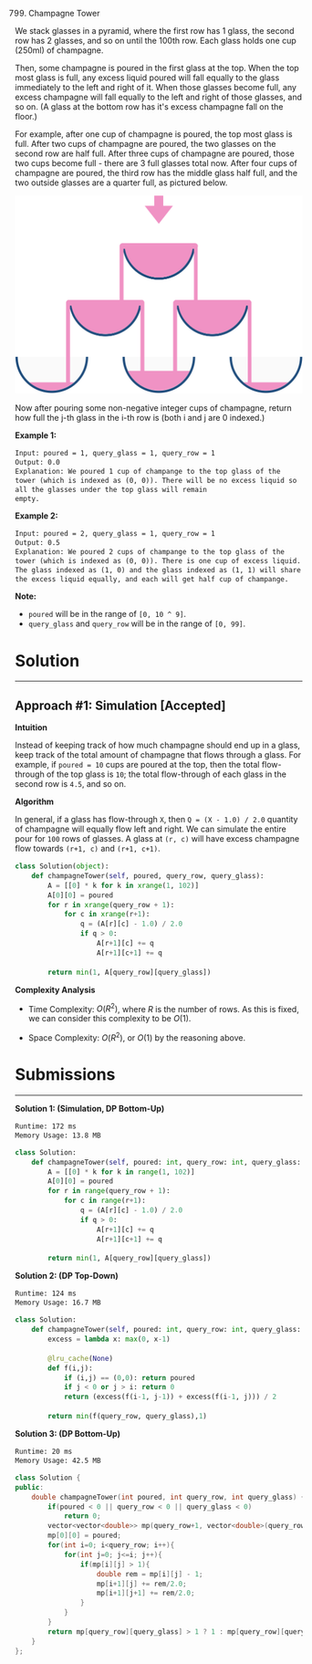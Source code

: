 799. Champagne Tower

We stack glasses in a pyramid, where the first row has 1 glass, the second row has 2 glasses, and so on until the 100th row.  Each glass holds one cup (250ml) of champagne.

Then, some champagne is poured in the first glass at the top.  When the top most glass is full, any excess liquid poured will fall equally to the glass immediately to the left and right of it.  When those glasses become full, any excess champagne will fall equally to the left and right of those glasses, and so on.  (A glass at the bottom row has it's excess champagne fall on the floor.)

For example, after one cup of champagne is poured, the top most glass is full.  After two cups of champagne are poured, the two glasses on the second row are half full.  After three cups of champagne are poured, those two cups become full - there are 3 full glasses total now.  After four cups of champagne are poured, the third row has the middle glass half full, and the two outside glasses are a quarter full, as pictured below.

![799_tower.png](img/799_tower.png)

Now after pouring some non-negative integer cups of champagne, return how full the j-th glass in the i-th row is (both i and j are 0 indexed.)


**Example 1:**
```
Input: poured = 1, query_glass = 1, query_row = 1
Output: 0.0
Explanation: We poured 1 cup of champange to the top glass of the tower (which is indexed as (0, 0)). There will be no excess liquid so all the glasses under the top glass will remain 
empty.
```

**Example 2:**
```
Input: poured = 2, query_glass = 1, query_row = 1
Output: 0.5
Explanation: We poured 2 cups of champange to the top glass of the tower (which is indexed as (0, 0)). There is one cup of excess liquid. The glass indexed as (1, 0) and the glass indexed as (1, 1) will share the excess liquid equally, and each will get half cup of champange.
```

**Note:**

* `poured` will be in the range of `[0, 10 ^ 9]`.
* `query_glass` and `query_row` will be in the range of `[0, 99]`.

# Solution
---
## Approach #1: Simulation [Accepted]
**Intuition**

Instead of keeping track of how much champagne should end up in a glass, keep track of the total amount of champagne that flows through a glass. For example, if `poured = 10` cups are poured at the top, then the total flow-through of the top glass is `10`; the total flow-through of each glass in the second row is `4.5`, and so on.

**Algorithm**

In general, if a glass has flow-through `X`, then `Q = (X - 1.0) / 2.0` quantity of champagne will equally flow left and right. We can simulate the entire pour for `100` rows of glasses. A glass at `(r, c)` will have excess champagne flow towards `(r+1, c)` and `(r+1, c+1)`.

```python
class Solution(object):
    def champagneTower(self, poured, query_row, query_glass):
        A = [[0] * k for k in xrange(1, 102)]
        A[0][0] = poured
        for r in xrange(query_row + 1):
            for c in xrange(r+1):
                q = (A[r][c] - 1.0) / 2.0
                if q > 0:
                    A[r+1][c] += q
                    A[r+1][c+1] += q

        return min(1, A[query_row][query_glass])
```

**Complexity Analysis**

* Time Complexity: $O(R^2)$, where $R$ is the number of rows. As this is fixed, we can consider this complexity to be $O(1)$.

* Space Complexity: $O(R^2)$, or $O(1)$ by the reasoning above.

# Submissions
---
**Solution 1: (Simulation, DP Bottom-Up)**
```
Runtime: 172 ms
Memory Usage: 13.8 MB
```
```python
class Solution:
    def champagneTower(self, poured: int, query_row: int, query_glass: int) -> float:
        A = [[0] * k for k in range(1, 102)]
        A[0][0] = poured
        for r in range(query_row + 1):
            for c in range(r+1):
                q = (A[r][c] - 1.0) / 2.0
                if q > 0:
                    A[r+1][c] += q
                    A[r+1][c+1] += q

        return min(1, A[query_row][query_glass])
```

**Solution 2: (DP Top-Down)**
```
Runtime: 124 ms
Memory Usage: 16.7 MB
```
```python
class Solution:
    def champagneTower(self, poured: int, query_row: int, query_glass: int) -> float:
        excess = lambda x: max(0, x-1)
        
        @lru_cache(None)
        def f(i,j):
            if (i,j) == (0,0): return poured
            if j < 0 or j > i: return 0
            return (excess(f(i-1, j-1)) + excess(f(i-1, j))) / 2
        
        return min(f(query_row, query_glass),1)
```

**Solution 3: (DP Bottom-Up)**
```
Runtime: 20 ms
Memory Usage: 42.5 MB
```
```c++
class Solution {
public:
    double champagneTower(int poured, int query_row, int query_glass) {
        if(poured < 0 || query_row < 0 || query_glass < 0)
            return 0;
        vector<vector<double>> mp(query_row+1, vector<double>(query_row+1));
        mp[0][0] = poured;
        for(int i=0; i<query_row; i++){
            for(int j=0; j<=i; j++){
                if(mp[i][j] > 1){
                    double rem = mp[i][j] - 1;
                    mp[i+1][j] += rem/2.0;
                    mp[i+1][j+1] += rem/2.0;
                }
            }
        }
        return mp[query_row][query_glass] > 1 ? 1 : mp[query_row][query_glass];
    }
};
```